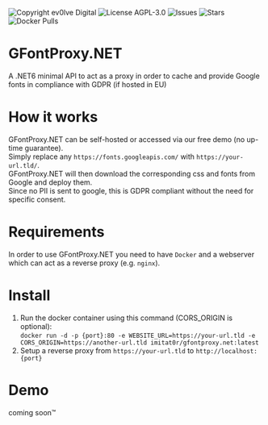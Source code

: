 ![Copyright ev0lve    Digital](https://img.shields.io/badge/Copyright-ev0lve%20Digital-blue)    ![License    AGPL-3.0](https://img.shields.io/github/license/imi-tat0r/GFontProxy.NET) ![Issues](https://img.shields.io/github/issues/imi-tat0r/GFontProxy.NET)    ![Stars](https://img.shields.io/github/stars/imi-tat0r/GFontProxy.NET)    ![Docker    Pulls](https://img.shields.io/docker/pulls/imitat0r/gfontproxy.net)
# GFontProxy.NET
A .NET6 minimal API to act as a proxy in order to cache and provide Google fonts in compliance with GDPR (if hosted in EU)

# How it works
GFontProxy.NET can be self-hosted or accessed via our free demo (no up-time guarantee).  
Simply replace any `https://fonts.googleapis.com/` with `https://your-url.tld/`.  
GFontProxy.NET will then download the corresponding css and fonts from Google and deploy them.  
Since no PII is sent to google, this is GDPR compliant without the need for specific consent.  

# Requirements
In order to use GFontProxy.NET you need to have `Docker` and a webserver which can act as a reverse proxy (e.g. `nginx`).

# Install
1. Run the docker container using this command (CORS_ORIGIN is optional):  
```docker run -d -p {port}:80 -e WEBSITE_URL=https://your-url.tld -e CORS_ORIGIN=https://another-url.tld imitat0r/gfontproxy.net:latest```  
2. Setup a reverse proxy from `https://your-url.tld` to `http://localhost:{port}`  

# Demo
coming soon™
